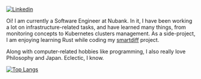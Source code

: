 [![Linkedin](https://img.shields.io/badge/-Linkedin-blue?style=flat-square&logo=Linkedin&logoColor=white&link=https://www.linkedin.com/in/leo-meira-vital/)](https://www.linkedin.com/in/leo-meira-vital/)

Oi! I am currently a Software Engineer at Nubank. In it, I have been working a lot on infrastructure-related tasks, and have learned
many things, from monitoring concepts to Kubernetes clusters management. As a side-project, I am enjoying learning Rust while coding my 
[smartdiff](https://github.com/Leulz/smartdiff) project.

Along with computer-related hobbies like programming, I also really love Philosophy and Japan. Eclectic, I know.

[![Top Langs](https://github-readme-stats.vercel.app/api/top-langs/?username=Leulz)](https://github.com/anuraghazra/github-readme-stats)
